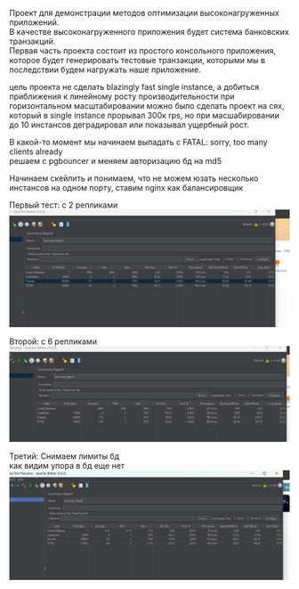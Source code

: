 Проект для демонстрации методов оптимизации высоконагруженных приложений.  
В качестве высоконагруженного приложения будет система банковских транзакций.  
Первая часть проекта состоит из простого консольного приложения, которое будет генерировать тестовые транзакции,
которыми мы в последствии будем нагружать наше приложение.

цель проекта не сделать blazingly fast single instance, а добиться приближения к линейному росту производительности при горизонтальном масштабировании
можно было сделать проект на сях, который в single instance прорывал 300к rps, но при масшабировании до 10 инстансов деградировал или показывал ущербный рост.

В какой-то момент мы начинаем выпадать с FATAL:  sorry, too many clients already  
решаем с pgbouncer и меняем авторизацию бд на md5

Начинаем скейлить и понимаем, что не можем юзать несколько инстансов на одном порту, ставим nginx как балансировщик  

Первый тест: с 2 репликами
![alt text](image.png)

Второй: с 6 репликами
![alt text](image-1.png)

Третий: Снимаем лимиты бд  
как видим упора в бд еще нет
![alt text](image-2.png)